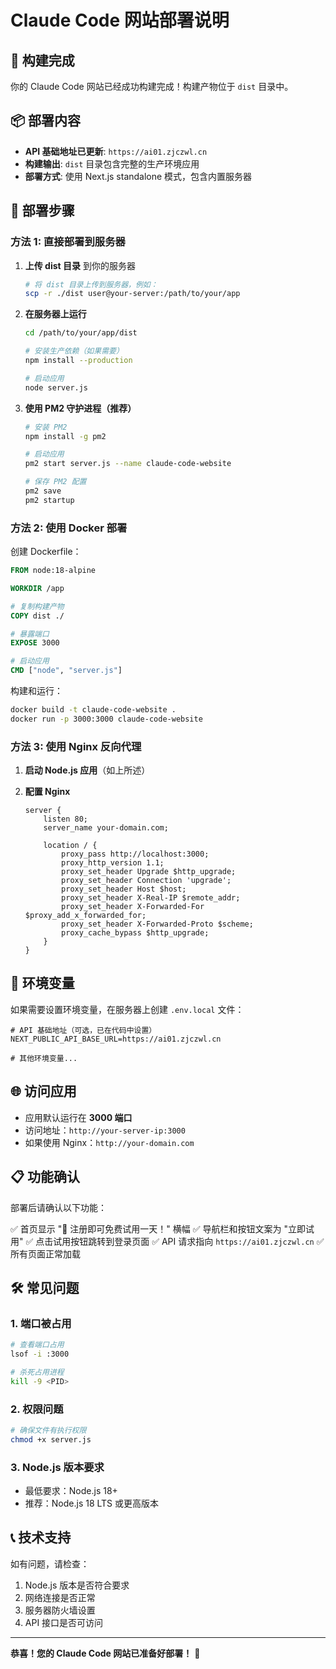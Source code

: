 # Claude Code 网站部署说明

## 🎉 构建完成

你的 Claude Code 网站已经成功构建完成！构建产物位于 `dist` 目录中。

## 📦 部署内容

- **API 基础地址已更新**: `https://ai01.zjczwl.cn`
- **构建输出**: `dist` 目录包含完整的生产环境应用
- **部署方式**: 使用 Next.js standalone 模式，包含内置服务器

## 🚀 部署步骤

### 方法 1: 直接部署到服务器

1. **上传 dist 目录** 到你的服务器
   ```bash
   # 将 dist 目录上传到服务器，例如：
   scp -r ./dist user@your-server:/path/to/your/app
   ```

2. **在服务器上运行**
   ```bash
   cd /path/to/your/app/dist

   # 安装生产依赖（如果需要）
   npm install --production

   # 启动应用
   node server.js
   ```

3. **使用 PM2 守护进程（推荐）**
   ```bash
   # 安装 PM2
   npm install -g pm2

   # 启动应用
   pm2 start server.js --name claude-code-website

   # 保存 PM2 配置
   pm2 save
   pm2 startup
   ```

### 方法 2: 使用 Docker 部署

创建 Dockerfile：

```dockerfile
FROM node:18-alpine

WORKDIR /app

# 复制构建产物
COPY dist ./

# 暴露端口
EXPOSE 3000

# 启动应用
CMD ["node", "server.js"]
```

构建和运行：
```bash
docker build -t claude-code-website .
docker run -p 3000:3000 claude-code-website
```

### 方法 3: 使用 Nginx 反向代理

1. **启动 Node.js 应用**（如上所述）

2. **配置 Nginx**
   ```nginx
   server {
       listen 80;
       server_name your-domain.com;

       location / {
           proxy_pass http://localhost:3000;
           proxy_http_version 1.1;
           proxy_set_header Upgrade $http_upgrade;
           proxy_set_header Connection 'upgrade';
           proxy_set_header Host $host;
           proxy_set_header X-Real-IP $remote_addr;
           proxy_set_header X-Forwarded-For $proxy_add_x_forwarded_for;
           proxy_set_header X-Forwarded-Proto $scheme;
           proxy_cache_bypass $http_upgrade;
       }
   }
   ```

## 🔧 环境变量

如果需要设置环境变量，在服务器上创建 `.env.local` 文件：

```env
# API 基础地址（可选，已在代码中设置）
NEXT_PUBLIC_API_BASE_URL=https://ai01.zjczwl.cn

# 其他环境变量...
```

## 🌐 访问应用

- 应用默认运行在 **3000 端口**
- 访问地址：`http://your-server-ip:3000`
- 如果使用 Nginx：`http://your-domain.com`

## 📋 功能确认

部署后请确认以下功能：

✅ 首页显示 "🎉 注册即可免费试用一天！" 横幅
✅ 导航栏和按钮文案为 "立即试用"
✅ 点击试用按钮跳转到登录页面
✅ API 请求指向 `https://ai01.zjczwl.cn`
✅ 所有页面正常加载

## 🛠️ 常见问题

### 1. 端口被占用
```bash
# 查看端口占用
lsof -i :3000

# 杀死占用进程
kill -9 <PID>
```

### 2. 权限问题
```bash
# 确保文件有执行权限
chmod +x server.js
```

### 3. Node.js 版本要求
- 最低要求：Node.js 18+
- 推荐：Node.js 18 LTS 或更高版本

## 📞 技术支持

如有问题，请检查：
1. Node.js 版本是否符合要求
2. 网络连接是否正常
3. 服务器防火墙设置
4. API 接口是否可访问

---

**恭喜！您的 Claude Code 网站已准备好部署！** 🎉